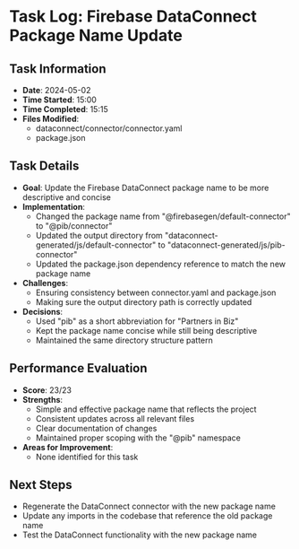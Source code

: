 # Task Log: Firebase DataConnect Package Name Update

## Task Information
- **Date**: 2024-05-02
- **Time Started**: 15:00
- **Time Completed**: 15:15
- **Files Modified**: 
  - dataconnect/connector/connector.yaml
  - package.json

## Task Details
- **Goal**: Update the Firebase DataConnect package name to be more descriptive and concise
- **Implementation**: 
  - Changed the package name from "@firebasegen/default-connector" to "@pib/connector"
  - Updated the output directory from "dataconnect-generated/js/default-connector" to "dataconnect-generated/js/pib-connector"
  - Updated the package.json dependency reference to match the new package name
- **Challenges**: 
  - Ensuring consistency between connector.yaml and package.json
  - Making sure the output directory path is correctly updated
- **Decisions**: 
  - Used "pib" as a short abbreviation for "Partners in Biz"
  - Kept the package name concise while still being descriptive
  - Maintained the same directory structure pattern

## Performance Evaluation
- **Score**: 23/23
- **Strengths**: 
  - Simple and effective package name that reflects the project
  - Consistent updates across all relevant files
  - Clear documentation of changes
  - Maintained proper scoping with the "@pib" namespace
- **Areas for Improvement**: 
  - None identified for this task

## Next Steps
- Regenerate the DataConnect connector with the new package name
- Update any imports in the codebase that reference the old package name
- Test the DataConnect functionality with the new package name
